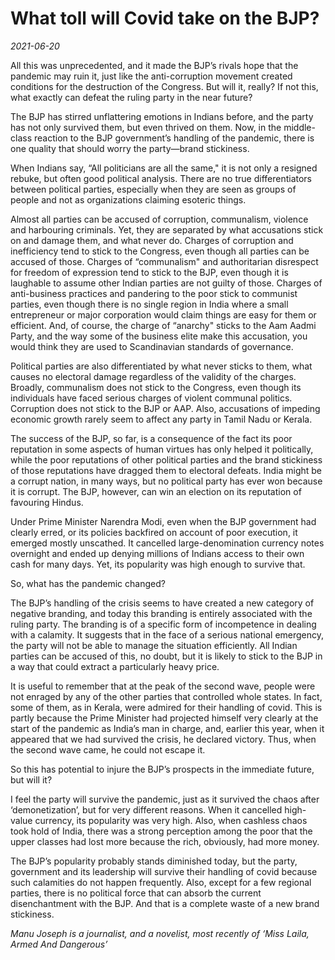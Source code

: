 # What toll will Covid take on the BJP?

*2021-06-20*

All this was unprecedented, and it made the BJP’s rivals hope that the
pandemic may ruin it, just like the anti-corruption movement created
conditions for the destruction of the Congress. But will it, really? If
not this, what exactly can defeat the ruling party in the near future?

The BJP has stirred unflattering emotions in Indians before, and the
party has not only survived them, but even thrived on them. Now, in the
middle-class reaction to the BJP government’s handling of the pandemic,
there is one quality that should worry the party—brand stickiness.

When Indians say, “All politicians are all the same," it is not only a
resigned rebuke, but often good political analysis. There are no true
differentiators between political parties, especially when they are seen
as groups of people and not as organizations claiming esoteric things.

Almost all parties can be accused of corruption, communalism, violence
and harbouring criminals. Yet, they are separated by what accusations
stick on and damage them, and what never do. Charges of corruption and
inefficiency tend to stick to the Congress, even though all parties can
be accused of those. Charges of “communalism" and authoritarian
disrespect for freedom of expression tend to stick to the BJP, even
though it is laughable to assume other Indian parties are not guilty of
those. Charges of anti-business practices and pandering to the poor
stick to communist parties, even though there is no single region in
India where a small entrepreneur or major corporation would claim things
are easy for them or efficient. And, of course, the charge of “anarchy"
sticks to the Aam Aadmi Party, and the way some of the business elite
make this accusation, you would think they are used to Scandinavian
standards of governance.

Political parties are also differentiated by what never sticks to them,
what causes no electoral damage regardless of the validity of the
charges. Broadly, communalism does not stick to the Congress, even
though its individuals have faced serious charges of violent communal
politics. Corruption does not stick to the BJP or AAP. Also, accusations
of impeding economic growth rarely seem to affect any party in Tamil
Nadu or Kerala.

The success of the BJP, so far, is a consequence of the fact its poor
reputation in some aspects of human virtues has only helped it
politically, while the poor reputations of other political parties and
the brand stickiness of those reputations have dragged them to electoral
defeats. India might be a corrupt nation, in many ways, but no political
party has ever won because it is corrupt. The BJP, however, can win an
election on its reputation of favouring Hindus.

Under Prime Minister Narendra Modi, even when the BJP government had
clearly erred, or its policies backfired on account of poor execution,
it emerged mostly unscathed. It cancelled large-denomination currency
notes overnight and ended up denying millions of Indians access to their
own cash for many days. Yet, its popularity was high enough to survive
that.

So, what has the pandemic changed?

The BJP’s handling of the crisis seems to have created a new category of
negative branding, and today this branding is entirely associated with
the ruling party. The branding is of a specific form of incompetence in
dealing with a calamity. It suggests that in the face of a serious
national emergency, the party will not be able to manage the situation
efficiently. All Indian parties can be accused of this, no doubt, but it
is likely to stick to the BJP in a way that could extract a particularly
heavy price.

It is useful to remember that at the peak of the second wave, people
were not enraged by any of the other parties that controlled whole
states. In fact, some of them, as in Kerala, were admired for their
handling of covid. This is partly because the Prime Minister had
projected himself very clearly at the start of the pandemic as India’s
man in charge, and, earlier this year, when it appeared that we had
survived the crisis, he declared victory. Thus, when the second wave
came, he could not escape it.

So this has potential to injure the BJP’s prospects in the immediate
future, but will it?

I feel the party will survive the pandemic, just as it survived the
chaos after ‘demonetization’, but for very different reasons. When it
cancelled high-value currency, its popularity was very high. Also, when
cashless chaos took hold of India, there was a strong perception among
the poor that the upper classes had lost more because the rich,
obviously, had more money.

The BJP’s popularity probably stands diminished today, but the party,
government and its leadership will survive their handling of covid
because such calamities do not happen frequently. Also, except for a few
regional parties, there is no political force that can absorb the
current disenchantment with the BJP. And that is a complete waste of a
new brand stickiness.

*Manu Joseph is a journalist, and a novelist, most recently of ‘Miss
Laila, Armed And Dangerous’*
